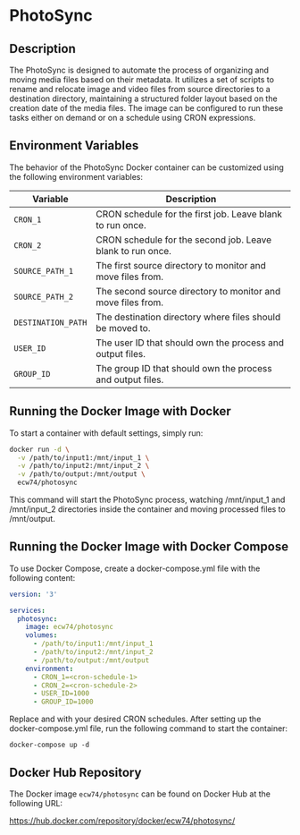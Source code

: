 # PhotoSync

## Description

The PhotoSync is designed to automate the process of organizing and moving media files based on their metadata. It
utilizes a set of scripts to rename and relocate image and video files from source directories to a destination
directory, maintaining a structured folder layout based on the creation date of the media files. The image can be
configured to run these tasks either on demand or on a schedule using CRON expressions.

## Environment Variables

The behavior of the PhotoSync Docker container can be customized using the following environment variables:

| Variable           | Description                                                 |
|--------------------|-------------------------------------------------------------|
| `CRON_1`           | CRON schedule for the first job. Leave blank to run once.   |
| `CRON_2`           | CRON schedule for the second job. Leave blank to run once.  |
| `SOURCE_PATH_1`    | The first source directory to monitor and move files from.  |
| `SOURCE_PATH_2`    | The second source directory to monitor and move files from. |
| `DESTINATION_PATH` | The destination directory where files should be moved to.   |
| `USER_ID`          | The user ID that should own the process and output files.   |
| `GROUP_ID`         | The group ID that should own the process and output files.  |

## Running the Docker Image with Docker

To start a container with default settings, simply run:

```bash
docker run -d \
  -v /path/to/input1:/mnt/input_1 \
  -v /path/to/input2:/mnt/input_2 \
  -v /path/to/output:/mnt/output \
  ecw74/photosync
```

This command will start the PhotoSync process, watching /mnt/input_1 and /mnt/input_2 directories inside the container
and moving processed files to /mnt/output.

## Running the Docker Image with Docker Compose

To use Docker Compose, create a docker-compose.yml file with the following content:

```yaml
version: '3'

services:
  photosync:
    image: ecw74/photosync
    volumes:
      - /path/to/input1:/mnt/input_1
      - /path/to/input2:/mnt/input_2
      - /path/to/output:/mnt/output
    environment:
      - CRON_1=<cron-schedule-1>
      - CRON_2=<cron-schedule-2>
      - USER_ID=1000
      - GROUP_ID=1000
```

Replace <cron-schedule-1> and <cron-schedule-2> with your desired CRON schedules. After setting up the
docker-compose.yml file, run the following command to start the container:

```shell
docker-compose up -d
```

## Docker Hub Repository

The Docker image `ecw74/photosync` can be found on Docker Hub at the following URL:

https://hub.docker.com/repository/docker/ecw74/photosync/